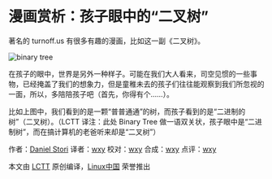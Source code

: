 漫画赏析：孩子眼中的“二叉树”
===

著名的 turnoff.us 有很多有趣的漫画，比如这一副《二叉树》。

![binary tree](https://github.com/LCTT/comic/raw/master/turnoff.us/binary-tree/binary-tree.png)

在孩子的眼中，世界是另外一种样子。可能在我们大人看来，司空见惯的一些事物，已经掩盖了我们的想象力，但是童稚未去的孩子们往往能观察到我们所忽视的一面，所以，多陪陪孩子吧（首先，你得有个……）。

比如上图中，我们看到的是一颗“普普通通”的树，而孩子看到的是“二进制的树”（二叉树）。（LCTT 译注：此处 Binary Tree 做一语双关状，孩子眼中是“二进制树”，而在搞计算机的老爸听来却是“二叉树”）

作者：[Daniel Stori][a]
译者：[wxy](https://github.com/wxy)
校对：[wxy](https://github.com/wxy)
合成：[wxy](https://github.com/wxy)
点评：[wxy](https://github.com/wxy)

本文由 [LCTT](https://github.com/LCTT/TranslateProject) 原创编译，[Linux中国](https://linux.cn/) 荣誉推出

[a]:http://turnoff.us/about/

